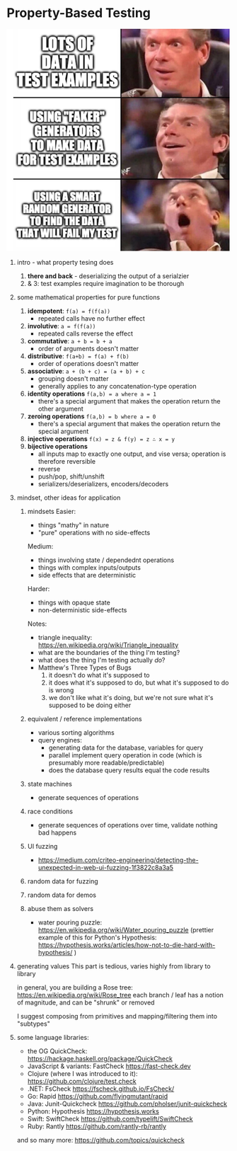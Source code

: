 # Property-Based Testing

![happy man meme](./meme.jpeg)

1. intro - what property tesing does
    1. **there and back** - deserializing the output of a serialzier
    2. & 3: test examples require imagination to be thorough

2. some mathematical properties for pure functions
    1. **idempotent**: `f(a) = f(f(a))`
        - repeated calls have no further effect
    2. **involutive**: `a = f(f(a))`
        - repeated calls reverse the effect
    3. **commutative**: `a + b = b + a`
        - order of arguments doesn't matter
    4. **distributive**: `f(a+b) = f(a) + f(b)`
        - order of operations doesn't matter
    5. **associative**: `a + (b + c) = (a + b) + c`
        - grouping doesn't matter
        - generally applies to any concatenation-type operation
    6. **identity operations** `f(a,b) = a where a = 1`
        - there's a special argument that makes the operation return the other argument
    7. **zeroing operations** `f(a,b) = b where a = 0`
        - there's a special argument that makes the operation return the special argument
    8. **injective operations** `f(x) = z & f(y) = z ∴ x = y`
    9. **bijective operations**
        - all inputs map to exactly one output, and vise versa; operation is therefore reversible
        - reverse
        - push/pop, shift/unshift
        - serializers/deserializers, encoders/decoders

3. mindset, other ideas for application
    1. mindsets
        Easier:
        - things "mathy" in nature
        - "pure" operations with no side-effects

        Medium:
        - things involving state / dependednt operations
        - things with complex inputs/outputs
        - side effects that are deterministic

        Harder:
        - things with opaque state
        - non-deterministic side-effects

        Notes:
        - triangle inequality: https://en.wikipedia.org/wiki/Triangle_inequality
        - what are the boundaries of the thing I'm testing?
        - what does the thing I'm testing actually _do_?
        - Matthew's Three Types of Bugs
            1. it doesn't do what it's supposed to
            2. it does what it's supposed to do, but what it's supposed to do is wrong
            3. we don't like what it's doing, but we're not sure what it's supposed to be doing either
    2. equivalent / reference implementations
        - various sorting algorithms
        - query engines:
            - generating data for the database, variables for query
            - parallel implement query operation in code (which is presumably more readable/predictable)
            - does the database query results equal the code results
    3. state machines
        - generate sequences of operations
    4. race conditions
        - generate sequences of operations over time, validate nothing bad happens
    5. UI fuzzing
        - https://medium.com/criteo-engineering/detecting-the-unexpected-in-web-ui-fuzzing-1f3822c8a3a5
    6. random data for fuzzing
    7. random data for demos
    8. abuse them as solvers
        - water pouring puzzle: https://en.wikipedia.org/wiki/Water_pouring_puzzle
         (prettier example of this for Python's Hypothesis: https://hypothesis.works/articles/how-not-to-die-hard-with-hypothesis/ )

4. generating values
    This part is tedious, varies highly from library to library

    in general, you are building a Rose tree: https://en.wikipedia.org/wiki/Rose_tree
        each branch / leaf has a notion of magnitude, and can be "shrunk" or removed

    I suggest composing from primitives and mapping/filtering them into "subtypes"

5. some language libraries:
    - the OG QuickCheck: https://hackage.haskell.org/package/QuickCheck
    - JavaScript & variants: FastCheck https://fast-check.dev
    - Clojure (where I was introduced to it): https://github.com/clojure/test.check
    - .NET: FsCheck https://fscheck.github.io/FsCheck/
    - Go: Rapid https://github.com/flyingmutant/rapid
    - Java: Junit-Quickcheck https://github.com/pholser/junit-quickcheck
    - Python: Hypothesis https://hypothesis.works
    - Swift: SwiftCheck https://github.com/typelift/SwiftCheck
    - Ruby: Rantly https://github.com/rantly-rb/rantly

    and so many more: https://github.com/topics/quickcheck
